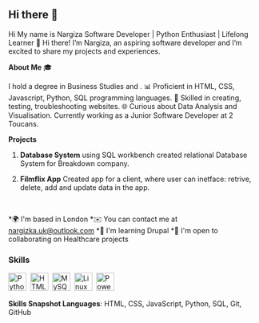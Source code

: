 ## Hi there 👋

<!--
**NargizkaK/NargizkaK** is a ✨ _My name is Nargiza_ ✨ repository because its `README.md` (this file) appears on your GitHub profile.


- 🔭 I’m currently working on ...
- 🌱 I’m currently learning ...
- 👯 I’m looking to collaborate on ...
- 🤔 I’m looking for help with ...
- 💬 Ask me about ...
- 📫 How to reach me: ...
- 😄 Pronouns: ...
- ⚡ Fun fact: ...
-->
Hi My name is Nargiza
Software Developer | Python Enthusiast | Lifelong Learner
👋 Hi there! I’m Nargiza, an aspiring software developer and I’m excited to share my projects and experiences.

**About Me** 🎓

I hold a degree in Business Studies and . 📊 Proficient in HTML, CSS, Javascript, Python, SQL programming languages. 🧩 Skilled in creating, testing, troubleshooting websites. 🌐 Curious about Data Analysis and Visualisation. Currently working as a Junior Software Developer at 2 Toucans.

**Projects**

1) **Database System** using SQL workbench created relational Database System for Breakdown company.

2) **Filmflix App** Created app for a client, where user can inetface: retrive, delete, add and update data in the app.
<br />

*🌍  I'm based in London
*✉️  You can contact me at nargizka.uk@outlook.com
*🧠  I'm learning Drupal
*🤝  I'm open to collaborating on Healthcare projects


### Skills

 
<p align="left"> 

<a href="https://www.python.org/" target="_blank" rel="noreferrer"><img src="https://raw.githubusercontent.com/danielcranney/readme-generator/main/public/icons/skills/python-colored.svg" width="36" height="36" alt="Python" /></a>&nbsp;&nbsp;<a href="https://developer.mozilla.org/en-US/docs/Glossary/HTML5" target="_blank" rel="noreferrer"><img src="https://raw.githubusercontent.com/danielcranney/readme-generator/main/public/icons/skills/html5-colored.svg" width="36" height="36" alt="HTML5" /></a>&nbsp;&nbsp;<a href="https://www.mysql.com/" target="_blank" rel="noreferrer"><img src="https://raw.githubusercontent.com/danielcranney/readme-generator/main/public/icons/skills/mysql-colored.svg" width="36" height="36" alt="MySQL" /></a>&nbsp;&nbsp;<a href="https://www.linux.org" target="_blank" rel="noreferrer"><img src="https://raw.githubusercontent.com/danielcranney/readme-generator/main/public/icons/skills/linux-colored.svg" width="36" height="36" alt="Linux" /></a>&nbsp;&nbsp;<a href="https://app.powerbi.com/" target="_blank" rel="noreferrer"><img src="https://cdn.worldvectorlogo.com/logos/power-bi.svg" width="36" height="36" alt="PowerBI" /></a>&nbsp;&nbsp; 



**Skills Snapshot Languages**: HTML, CSS, JavaScript, Python, SQL, Git, GitHub
